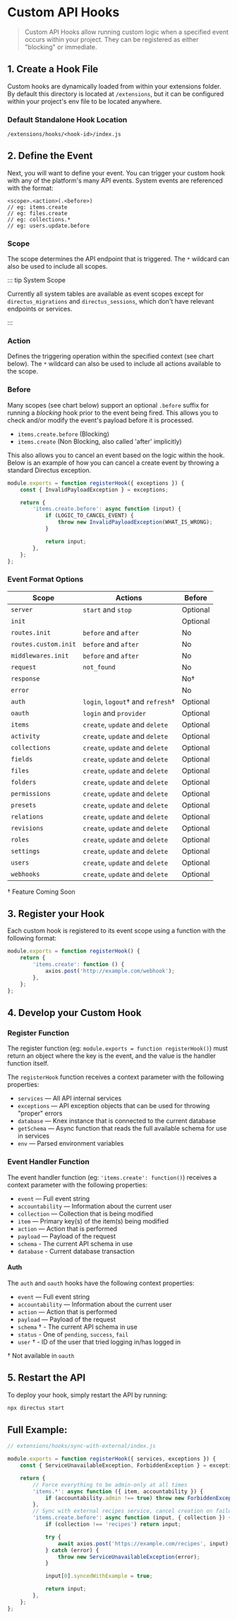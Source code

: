 # Custom API Hooks <small></small>

> Custom API Hooks allow running custom logic when a specified event occurs within your project. They can be registered
> as either "blocking" or immediate.

## 1. Create a Hook File

Custom hooks are dynamically loaded from within your extensions folder. By default this directory is located at
`/extensions`, but it can be configured within your project's env file to be located anywhere.

### Default Standalone Hook Location

```
/extensions/hooks/<hook-id>/index.js
```

## 2. Define the Event

Next, you will want to define your event. You can trigger your custom hook with any of the platform's many API events.
System events are referenced with the format:

```
<scope>.<action>(.<before>)
// eg: items.create
// eg: files.create
// eg: collections.*
// eg: users.update.before
```

### Scope

The scope determines the API endpoint that is triggered. The `*` wildcard can also be used to include all scopes.

::: tip System Scope

Currently all system tables are available as event scopes except for `directus_migrations` and `directus_sessions`,
which don't have relevant endpoints or services.

:::

### Action

Defines the triggering operation within the specified context (see chart below). The `*` wildcard can also be used to
include all actions available to the scope.

### Before

Many scopes (see chart below) support an optional `.before` suffix for running a _blocking_ hook prior to the event
being fired. This allows you to check and/or modify the event's payload before it is processed.

- `items.create.before` (Blocking)
- `items.create` (Non Blocking, also called 'after' implicitly)

This also allows you to cancel an event based on the logic within the hook. Below is an example of how you can cancel a
create event by throwing a standard Directus exception.

```js
module.exports = function registerHook({ exceptions }) {
	const { InvalidPayloadException } = exceptions;

	return {
		'items.create.before': async function (input) {
			if (LOGIC_TO_CANCEL_EVENT) {
				throw new InvalidPayloadException(WHAT_IS_WRONG);
			}

			return input;
		},
	};
};
```

### Event Format Options

| Scope                | Actions                           | Before   |
| -------------------- | --------------------------------- | -------- |
| `server`             | `start` and `stop`                | Optional |
| `init`               |                                   | Optional |
| `routes.init`        | `before` and `after`              | No       |
| `routes.custom.init` | `before` and `after`              | No       |
| `middlewares.init`   | `before` and `after`              | No       |
| `request`            | `not_found`                       | No       |
| `response`           |                                   | No†      |
| `error`              |                                   | No       |
| `auth`               | `login`, `logout`† and `refresh`† | Optional |
| `oauth`              | `login` and `provider`            | Optional |
| `items`              | `create`, `update` and `delete`   | Optional |
| `activity`           | `create`, `update` and `delete`   | Optional |
| `collections`        | `create`, `update` and `delete`   | Optional |
| `fields`             | `create`, `update` and `delete`   | Optional |
| `files`              | `create`, `update` and `delete`   | Optional |
| `folders`            | `create`, `update` and `delete`   | Optional |
| `permissions`        | `create`, `update` and `delete`   | Optional |
| `presets`            | `create`, `update` and `delete`   | Optional |
| `relations`          | `create`, `update` and `delete`   | Optional |
| `revisions`          | `create`, `update` and `delete`   | Optional |
| `roles`              | `create`, `update` and `delete`   | Optional |
| `settings`           | `create`, `update` and `delete`   | Optional |
| `users`              | `create`, `update` and `delete`   | Optional |
| `webhooks`           | `create`, `update` and `delete`   | Optional |

† Feature Coming Soon

## 3. Register your Hook

Each custom hook is registered to its event scope using a function with the following format:

```js
module.exports = function registerHook() {
	return {
		'items.create': function () {
			axios.post('http://example.com/webhook');
		},
	};
};
```

## 4. Develop your Custom Hook

### Register Function

The register function (eg: `module.exports = function registerHook()`) must return an object where the key is the event,
and the value is the handler function itself.

The `registerHook` function receives a context parameter with the following properties:

- `services` — All API internal services
- `exceptions` — API exception objects that can be used for throwing "proper" errors
- `database` — Knex instance that is connected to the current database
- `getSchema` — Async function that reads the full available schema for use in services
- `env` — Parsed environment variables

### Event Handler Function

The event handler function (eg: `'items.create': function()`) receives a context parameter with the following
properties:

- `event` — Full event string
- `accountability` — Information about the current user
- `collection` — Collection that is being modified
- `item` — Primary key(s) of the item(s) being modified
- `action` — Action that is performed
- `payload` — Payload of the request
- `schema` - The current API schema in use
- `database` - Current database transaction

#### Auth

The `auth` and `oauth` hooks have the following context properties:

- `event` — Full event string
- `accountability` — Information about the current user
- `action` — Action that is performed
- `payload` — Payload of the request
- `schema` † - The current API schema in use
- `status` - One of `pending`, `success`, `fail`
- `user` † - ID of the user that tried logging in/has logged in

† Not available in `oauth`

## 5. Restart the API

To deploy your hook, simply restart the API by running:

```bash
npx directus start
```

## Full Example:

```js
// extensions/hooks/sync-with-external/index.js

module.exports = function registerHook({ services, exceptions }) {
	const { ServiceUnavailableException, ForbiddenException } = exceptions;

	return {
		// Force everything to be admin-only at all times
		'items.*': async function ({ item, accountability }) {
			if (accountability.admin !== true) throw new ForbiddenException();
		},
		// Sync with external recipes service, cancel creation on failure
		'items.create.before': async function (input, { collection }) {
			if (collection !== 'recipes') return input;

			try {
				await axios.post('https://example.com/recipes', input);
			} catch (error) {
				throw new ServiceUnavailableException(error);
			}

			input[0].syncedWithExample = true;

			return input;
		},
	};
};
```
